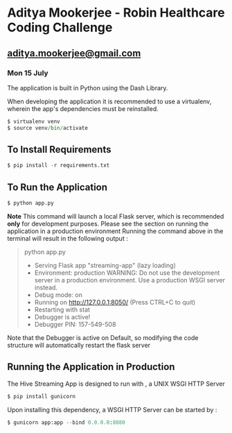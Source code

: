# Aditya Mookerjee - Robin Healthcare Coding Challenge
## aditya.mookerjee@gmail.com
### Mon 15 July


The application is built in Python using the Dash Library.

When developing the application it is recommended to use a virtualenv, wherein the app's dependencies must be reinstalled.
```python
$ virtualenv venv
$ source venv/bin/activate
```

## To Install Requirements
```python
$ pip install -r requirements.txt
```



## To Run the Application
```python
$ python app.py
```
**Note** This command will launch a local Flask server, which is recommended **only** for development purposes. Please see the section on running the application in a production environment
Running the command above in the terminal will result in the following output :
> python app.py
> * Serving Flask app "streaming-app" (lazy loading)
>  * Environment: production
>    WARNING: Do not use the development server in a production environment.
>    Use a production WSGI server instead.
>  * Debug mode: on
>  * Running on http://127.0.0.1:8050/ (Press CTRL+C to quit)
>  * Restarting with stat
>  * Debugger is active!
>  * Debugger PIN: 157-549-508

Note that the Debugger is active on Default, so modifying the code structure will automatically restart the flask server


## Running the Application in Production
The Hive Streaming App is designed to run with , a UNIX WSGI HTTP Server
```python
$ pip install gunicorn
```

Upon installing this dependency, a WSGI HTTP Server can be started by :
```python
$ gunicorn app:app --bind 0.0.0.0:8080
```
